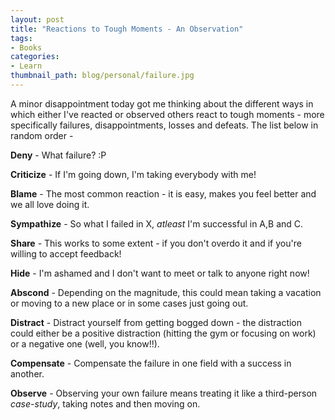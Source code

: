 ```yaml
---
layout: post
title: "Reactions to Tough Moments - An Observation"
tags:
- Books
categories:
- Learn
thumbnail_path: blog/personal/failure.jpg
---
```


A minor disappointment today got me thinking about the different ways in which either I've reacted or observed others react to tough moments - more specifically failures, disappointments, losses and defeats. The list below in random order - 

**Deny** - What failure? :P

**Criticize** - If I'm going down, I'm taking everybody with me!

**Blame** - The most common reaction - it is easy, makes you feel better and we all love doing it.

**Sympathize** - So what I failed in X, *atleast* I'm successful in A,B and C.

**Share** - This works to some extent - if you don't overdo it and if you're willing to accept feedback!

**Hide** - I'm ashamed and I don't want to meet or talk to anyone right now!

**Abscond** - Depending on the magnitude, this could mean taking a vacation or moving to a new place or in some cases just going out.

**Distract** - Distract yourself from getting bogged down - the distraction could either be a positive distraction (hitting the gym or focusing on work) or a negative one (well, you know!!).

**Compensate** - Compensate the failure in one field with a success in another.

**Observe** - Observing your own failure means treating it like a third-person *case-study*, taking notes and then moving on.